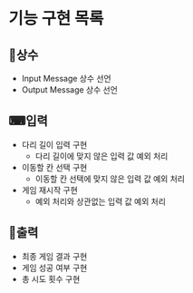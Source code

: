 # 기능 구현 목록

## 💬상수
* Input Message 상수 선언
* Output Message 상수 선언

## ⌨입력
* 다리 길이 입력 구현
    * 다리 길이에 맞지 않은 입력 값 예외 처리
* 이동할 칸 선택 구현
    * 이동할 칸 선택에 맞지 않은 입력 값 예외 처리
* 게임 재시작 구현
    * 예외 처리와 상관없는 입력 값 예외 처리

## 📃출력
* 최종 게임 결과 구현
* 게임 성공 여부 구현
* 총 시도 횟수 구현